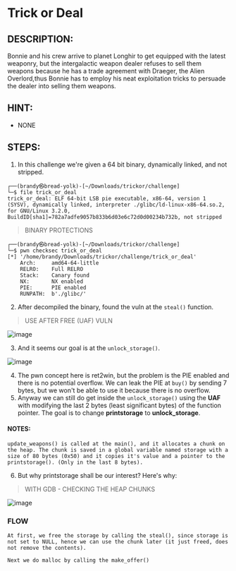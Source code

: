 # Trick or Deal
## DESCRIPTION:
Bonnie and his crew arrive to planet Longhir to get equipped with the latest weaponry, but the intergalactic weapon dealer refuses to sell them weapons because he has a trade agreement with Draeger, the Alien Overlord,thus Bonnie has to employ his neat exploitation tricks to persuade the dealer into selling them weapons.
## HINT:
- NONE
## STEPS:
1. In this challenge we're given a 64 bit binary, dynamically linked, and not stripped.

```console
┌──(brandy㉿bread-yolk)-[~/Downloads/trickor/challenge]
└─$ file trick_or_deal
trick_or_deal: ELF 64-bit LSB pie executable, x86-64, version 1 (SYSV), dynamically linked, interpreter ./glibc/ld-linux-x86-64.so.2, for GNU/Linux 3.2.0, BuildID[sha1]=782a7adfe9057b833b6d03e6c72d0d00234b732b, not stripped
```

> BINARY PROTECTIONS

```console
┌──(brandy㉿bread-yolk)-[~/Downloads/trickor/challenge]
└─$ pwn checksec trick_or_deal 
[*] '/home/brandy/Downloads/trickor/challenge/trick_or_deal'
    Arch:     amd64-64-little
    RELRO:    Full RELRO
    Stack:    Canary found
    NX:       NX enabled
    PIE:      PIE enabled
    RUNPATH:  b'./glibc/'
```

2. After decompiled the binary, found the vuln at the `steal()` function.

> USE AFTER FREE (UAF) VULN

![image](https://github.com/jon-brandy/hackthebox/assets/70703371/0459f894-b235-456b-a158-8178edf8bbd9)


3. And it seems our goal is at the `unlock_storage()`.

![image](https://github.com/jon-brandy/hackthebox/assets/70703371/c4be67cc-3490-4434-bfb8-76819fee077c)


4. The pwn concept here is ret2win, but the problem is the PIE enabled and there is no potential overflow. We can leak the PIE at `buy()` by sending 7 bytes, but we won't be able to use it because there is no overflow.
5. Anyway we can still do get inside the `unlock_storage()` using the **UAF** with modifying the last 2 bytes (least significant bytes) of the function pointer. The goal is to change **printstorage** to **unlock_storage**.

#### NOTES:

```
update_weapons() is called at the main(), and it allocates a chunk on the heap. The chunk is saved in a global variable named storage with a size of 80 bytes (0x50) and it copies it's value and a pointer to the printstorage(). (Only in the last 8 bytes). 
```


6. But why printstorage shall be our interest? Here's why:

> WITH GDB - CHECKING THE HEAP CHUNKS

![image](https://github.com/jon-brandy/hackthebox/assets/70703371/61265489-8ae5-4c02-b200-5b957478fbc4)




### FLOW

```
At first, we free the storage by calling the steal(), since storage is not set to NULL, hence we can use the chunk later (it just freed, does not remove the contents).

Next we do malloc by calling the make_offer() 
```

